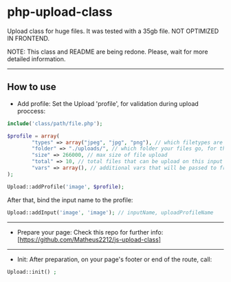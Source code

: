 # php-upload-class

Upload class for huge files. It was tested with a 35gb file. NOT OPTIMIZED IN FRONTEND.

NOTE: This class and README are being redone. Please, wait for more detailed information.

---

## How to use

- Add profile: 
  Set the Upload 'profile', for validation during upload proccess:

```php
include('class/path/file.php');

$profile = array(
        "types" => array("jpeg", "jpg", "png"), // which filetypes are accepted
        "folder" => "./uploads/", // which folder your files go, for this specific profile, on your local server
        "size" => 266000, // max size of file upload
        "total" => 10, // total files that can be upload on this input
        "vars" => array(), // additional vars that will be passed to frontend and backend
);

Upload::addProfile('image', $profile);
```

After that, bind the input name to the profile:

```php
Upload::addInput('image', 'image'); // inputName, uploadProfileName
```

---

- Prepare your page: 
  Check this repo for further info: [https://github.com/Matheus2212/js-upload-class]

---

- Init: 
  After preparation, on your page's footer or end of the route, call:

```php
Upload::init() ;
```
